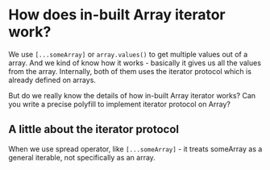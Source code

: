 # How does in-built Array iterator work?

We use `[...someArray]` or `array.values()` to get multiple values out of a array.  And we kind of know how it works - basically it gives us all the values from the array.  Internally, both of them uses the iterator protocol which is already defined on arrays.

But do we really know the details of how in-built Array iterator works? Can you write a precise polyfill to implement iterator protocol on Array?

## A little about the iterator protocol

When we use spread operator, like `[...someArray]` - it treats someArray as a general iterable, not specifically as an array. 
<!--stackedit_data:
eyJoaXN0b3J5IjpbLTE0NzQyMzcxMDUsLTE3OTQ2NTQzMDQsMT
AzNjA5NzEwNCwtNDM5OTk3ODU5XX0=
-->